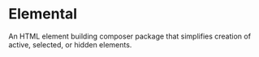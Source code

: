 Elemental
=========

An HTML element building composer package that simplifies creation of active, selected, or hidden elements.